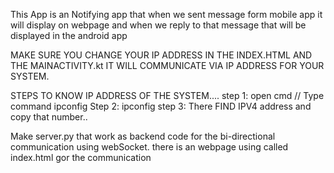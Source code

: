 This App is an Notifying app that when we sent message form mobile app it will display on webpage and when we reply to that message that will be displayed in the android app

MAKE SURE YOU CHANGE YOUR IP ADDRESS IN THE INDEX.HTML AND THE MAINACTIVITY.kt
IT WILL COMMUNICATE VIA IP ADDRESS FOR YOUR SYSTEM.

STEPS TO KNOW IP ADDRESS OF THE SYSTEM....
step 1: open cmd
   // Type command ipconfig
Step 2: ipconfig
step 3: There FIND IPV4 address and copy that number..


Make server.py that work as backend code for the bi-directional communication using webSocket.
there is an webpage using called index.html gor the communication
